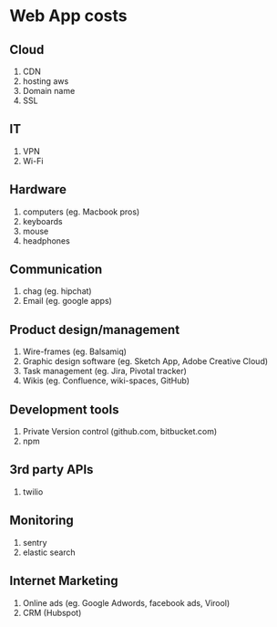# Web App costs


## Cloud

1. CDN
1. hosting aws
1. Domain name
1. SSL

## IT
1. VPN
1. Wi-Fi


## Hardware
1. computers (eg. Macbook pros)
1. keyboards
1. mouse
1. headphones

## Communication
1. chag (eg. hipchat)
1. Email (eg. google apps)

## Product design/management
1. Wire-frames (eg. Balsamiq)
1. Graphic design software (eg. Sketch App, Adobe Creative Cloud)
1. Task management (eg. Jira, Pivotal tracker)
1. Wikis (eg. Confluence, wiki-spaces, GitHub)

## Development tools
1. Private Version control (github.com, bitbucket.com)
1. npm

## 3rd party APIs
1. twilio

## Monitoring
1. sentry 
1. elastic search 

## Internet Marketing
1. Online ads (eg. Google Adwords, facebook ads, Virool)
1. CRM (Hubspot) 